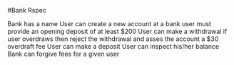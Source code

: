 #Bank Rspec

Bank has a name
User can create a new account at a bank
user must provide an opening deposit of at least $200
User can make a withdrawal
if user overdraws then reject the withdrawal and asses the account a $30 overdraft fee
User can make a deposit
User can inspect his/her balance
Bank can forgive fees for a given user
